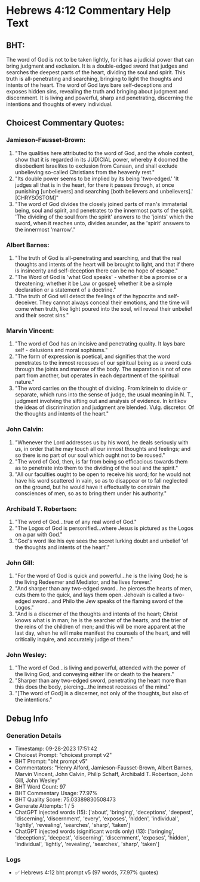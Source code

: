 # Hebrews 4:12 Commentary Help Text

## BHT:
The word of God is not to be taken lightly, for it has a judicial power that can bring judgment and exclusion. It is a double-edged sword that judges and searches the deepest parts of the heart, dividing the soul and spirit. This truth is all-penetrating and searching, bringing to light the thoughts and intents of the heart. The word of God lays bare self-deceptions and exposes hidden sins, revealing the truth and bringing about judgment and discernment. It is living and powerful, sharp and penetrating, discerning the intentions and thoughts of every individual.

## Choicest Commentary Quotes:
### Jamieson-Fausset-Brown:
1. "The qualities here attributed to the word of God, and the whole context, show that it is regarded in its JUDICIAL power, whereby it doomed the disobedient Israelites to exclusion from Canaan, and shall exclude unbelieving so-called Christians from the heavenly rest."
2. "Its double power seems to be implied by its being 'two-edged.' 'It judges all that is in the heart, for there it passes through, at once punishing [unbelievers] and searching [both believers and unbelievers].' [CHRYSOSTOM]"
3. "The word of God divides the closely joined parts of man's immaterial being, soul and spirit, and penetrates to the innermost parts of the spirit. 'The dividing of the soul from the spirit' answers to the 'joints' which the sword, when it reaches unto, divides asunder, as the 'spirit' answers to the innermost 'marrow'."

### Albert Barnes:
1. "The truth of God is all-penetrating and searching, and that the real thoughts and intents of the heart will be brought to light, and that if there is insincerity and self-deception there can be no hope of escape."
2. "The Word of God is 'what God speaks' - whether it be a promise or a threatening; whether it be Law or gospel; whether it be a simple declaration or a statement of a doctrine."
3. "The truth of God will detect the feelings of the hypocrite and self-deceiver. They cannot always conceal their emotions, and the time will come when truth, like light poured into the soul, will reveal their unbelief and their secret sins."

### Marvin Vincent:
1. "The word of God has an incisive and penetrating quality. It lays bare self - delusions and moral sophisms." 
2. "The form of expression is poetical, and signifies that the word penetrates to the inmost recesses of our spiritual being as a sword cuts through the joints and marrow of the body. The separation is not of one part from another, but operates in each department of the spiritual nature."
3. "The word carries on the thought of dividing. From krinein to divide or separate, which runs into the sense of judge, the usual meaning in N. T., judgment involving the sifting out and analysis of evidence. In kritikov the ideas of discrimination and judgment are blended. Vulg. discretor. Of the thoughts and intents of the heart."

### John Calvin:
1. "Whenever the Lord addresses us by his word, he deals seriously with us, in order that he may touch all our inmost thoughts and feelings; and so there is no part of our soul which ought not to be roused."
2. "The word of God, then, is far from being so efficacious towards them as to penetrate into them to the dividing of the soul and the spirit."
3. "All our faculties ought to be open to receive his word; for he would not have his word scattered in vain, so as to disappear or to fall neglected on the ground, but he would have it effectually to constrain the consciences of men, so as to bring them under his authority."

### Archibald T. Robertson:
1. "The word of God...true of any real word of God."
2. "The Logos of God is personified...where Jesus is pictured as the Logos on a par with God."
3. "God's word like his eye sees the secret lurking doubt and unbelief 'of the thoughts and intents of the heart'."

### John Gill:
1. "For the word of God is quick and powerful...he is the living God; he is the living Redeemer and Mediator, and he lives forever." 
2. "And sharper than any two-edged sword...he pierces the hearts of men, cuts them to the quick, and lays them open. Jehovah is called a two-edged sword...and Philo the Jew speaks of the flaming sword of the Logos." 
3. "And is a discerner of the thoughts and intents of the heart; Christ knows what is in man; he is the searcher of the hearts, and the trier of the reins of the children of men; and this will be more apparent at the last day, when he will make manifest the counsels of the heart, and will critically inquire, and accurately judge of them."

### John Wesley:
1. "The word of God...is living and powerful, attended with the power of the living God, and conveying either life or death to the hearers." 
2. "Sharper than any two-edged sword, penetrating the heart more than this does the body, piercing...the inmost recesses of the mind."
3. "[The word of God] is a discerner, not only of the thoughts, but also of the intentions."


## Debug Info
### Generation Details
- Timestamp: 09-28-2023 17:51:42
- Choicest Prompt: "choicest prompt v2"
- BHT Prompt: "bht prompt v5"
- Commentators: "Henry Alford, Jamieson-Fausset-Brown, Albert Barnes, Marvin Vincent, John Calvin, Philip Schaff, Archibald T. Robertson, John Gill, John Wesley"
- BHT Word Count: 97
- BHT Commentary Usage: 77.97%
- BHT Quality Score: 75.03389830508473
- Generate Attempts: 1 / 5
- ChatGPT injected words (15):
	['about', 'bringing', 'deceptions', 'deepest', 'discerning', 'discernment', 'every', 'exposes', 'hidden', 'individual', 'lightly', 'revealing', 'searches', 'sharp', 'taken']
- ChatGPT injected words (significant words only) (13):
	['bringing', 'deceptions', 'deepest', 'discerning', 'discernment', 'exposes', 'hidden', 'individual', 'lightly', 'revealing', 'searches', 'sharp', 'taken']

### Logs
- ✅ Hebrews 4:12 bht prompt v5 (97 words, 77.97% quotes)